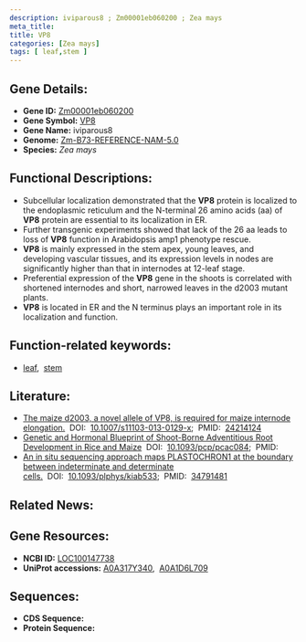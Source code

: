 ```yaml
---
description: iviparous8 ; Zm00001eb060200 ; Zea mays
meta_title:
title: VP8
categories: [Zea mays]
tags: [ leaf,stem ]
---
```


## Gene Details:
- **Gene ID:**	[Zm00001eb060200](https://www.maizegdb.org/gene_center/gene/Zm00001eb060200)
- **Gene Symbol:** <u>VP8</u>
- **Gene Name:** iviparous8
- **Genome:** [Zm-B73-REFERENCE-NAM-5.0](https://www.maizegdb.org/genome/assembly/Zm-B73-REFERENCE-NAM-5.0)
- **Species:** *Zea mays*

## Functional Descriptions:
   - Subcellular localization demonstrated that the **VP8** protein is localized to the endoplasmic reticulum and the N-terminal 26 amino acids (aa) of **VP8** protein are essential to its localization in ER.
   - Further transgenic experiments showed that lack of the 26 aa leads to loss of **VP8** function in Arabidopsis amp1 phenotype rescue. 
   - **VP8** is mainly expressed in the stem apex, young leaves, and developing vascular tissues, and its expression levels in nodes are significantly higher than that in internodes at 12-leaf stage.
   - Preferential expression of the **VP8** gene in the shoots is correlated with shortened internodes and short, narrowed leaves in the d2003 mutant plants.
   - **VP8** is located in ER and the N terminus plays an important role in its localization and function.

## Function-related keywords:
- [leaf](/tags/leaf/),&nbsp;&nbsp;[stem](/tags/stem/)

## Literature:
   - [The maize d2003, a novel allele of VP8, is required for maize internode elongation.]( https://link.springer.com/article/10.1007/s11103-013-0129-x)&nbsp;&nbsp;DOI:&nbsp;&nbsp;[10.1007/s11103-013-0129-x](https://link.springer.com/article/10.1007/s11103-013-0129-x);&nbsp;&nbsp;PMID:&nbsp;&nbsp;[24214124](https://pubmed.ncbi.nlm.nih.gov/24214124/)
   - [Genetic and Hormonal Blueprint of Shoot-Borne Adventitious Root Development in Rice and Maize]( https://academic.oup.com/pcp/article/63/12/1806/6609709)&nbsp;&nbsp;DOI:&nbsp;&nbsp;[10.1093/pcp/pcac084](https://academic.oup.com/pcp/article/63/12/1806/6609709);&nbsp;&nbsp;PMID:&nbsp;&nbsp;[](https://pubmed.ncbi.nlm.nih.gov//)
   - [An in situ sequencing approach maps PLASTOCHRON1 at the boundary between indeterminate and determinate cells.]( https://academic.oup.com/plphys/article/188/2/782/6428669)&nbsp;&nbsp;DOI:&nbsp;&nbsp;[10.1093/plphys/kiab533](https://academic.oup.com/plphys/article/188/2/782/6428669);&nbsp;&nbsp;PMID:&nbsp;&nbsp;[34791481](https://pubmed.ncbi.nlm.nih.gov/34791481/)

## Related News:

## Gene Resources:
- **NCBI ID:** [LOC100147738](https://www.ncbi.nlm.nih.gov/gene/?term=LOC100147738)
- **UniProt accessions:** [A0A317Y340](https://www.uniprot.org/uniprotkb/A0A317Y340/entry),&nbsp;&nbsp;[A0A1D6L709](https://www.uniprot.org/uniprotkb/A0A1D6L709/entry)



## Sequences:
- **CDS Sequence:**
- **Protein Sequence:**
